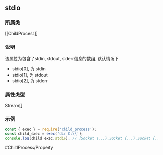 ## stdio
### 所属类
[[ChildProcess]]

### 说明
该属性为包含了stdin, stdout, stderr信息的数组, 默认情况下
- stdio[0], 为 stdin
- stdio[1], 为 stdout
- stdio[2], 为 stderr

### 属性类型
Stream[]

### 示例
```javascript
const { exec } = require('child_process');
const child_exec = exec('dir C:\\');
console.log(child_exec.stdio); // [Socket {...},Socket {...},Socket {...}]
```

#ChildProcess/Property 